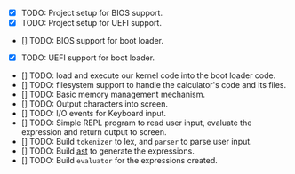 - [x] TODO: Project setup for BIOS support.
- [x] TODO: Project setup for UEFI support.
- [] TODO: BIOS support for boot loader.
- [x] TODO: UEFI support for boot loader.
- [] TODO: load and execute our kernel code into the boot loader code.
- [] TODO: filesystem support to handle the calculator's code and its files.
- [] TODO: Basic memory management mechanism.
- [] TODO: Output characters into screen.
- [] TODO: I/O events for Keyboard input.
- [] TODO: Simple REPL program to read user input, evaluate the expression and return output to screen.
- [] TODO: Build `tokenizer` to lex, and `parser` to parse user input.
- [] TODO: Build [ast](https://en.wikipedia.org/wiki/Abstract_syntax_tree) to generate the expressions.
- [] TODO: Build `evaluator` for the expressions created.
